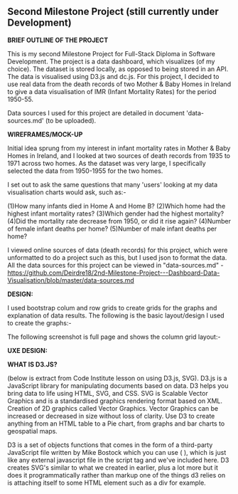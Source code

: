 ## Second Milestone Project (still currently under Development)


**BRIEF OUTLINE OF THE PROJECT**

This is my second Milestone Project for Full-Stack Diploma in Software Development. The project is a data dashboard, which visualizes (of my choice).  The dataset is stored locally, as opposed to being stored in an API. The data is visualised using D3.js and dc.js. For this project, I decided to use real data from the death records of two Mother & Baby Homes in Ireland to give a data visualisation of IMR (Infant Mortality Rates) for the period 1950-55. 

Data sources I used for this project are detailed in document 'data-sources.md' (to be uploaded).

**WIREFRAMES/MOCK-UP**

Initial idea sprung from my interest in infant mortality rates in Mother & Baby Homes in Ireland, and I looked at two sources of death records from 1935 to 1971 across two homes. As the dataset was very large, I specifically selected the data from 1950-1955 for the two homes. 

I set out to ask the same questions that many 'users' looking at my data visualisation charts would ask, such as:-

(1)How many infants died in Home A and Home B?
(2)Which home had the highest infant mortality rates?
(3)Which gender had the highest mortality?
(4)Did the mortality rate decrease from 1950, or did it rise again?
(4)Number of female infant deaths per home?
(5)Number of male infant deaths per home?

I viewed online sources of data (death records) for this project, which were unformatted to do a project such as this, but I used json to format the data. All the data sources for this project can be viewed in "data-sources.md" - https://github.com/Deirdre18/2nd-Milestone-Project---Dashboard-Data-Visualisation/blob/master/data-sources.md

**DESIGN:**

I used bootstrap colum and row grids to create grids for the graphs and explanation of data results. 
The following is the basic layout/design I used to create the graphs:-




The following screenshot is full page and shows the column grid layout:-




**UXE DESIGN:**



**WHAT IS D3.JS?**

(below is extract from Code Institute lesson on using D3.js, SVG).
D3.js is a JavaScript library for manipulating documents based on data. D3 helps you bring data to life using HTML, SVG, and CSS.  SVG is Scalable Vector Graphics and is a standardised graphics rendering format based on XML. Creation of 2D graphics called Vector Graphics. Vector Graphics can be increased or decreased in size without loss of clarity. Use D3 to create anything from an HTML table to a Pie chart, from graphs and bar charts to geospatial maps.

D3 is a set of objects functions that comes in the form of a third-party JavaScript file written by Mike Bostock which you can use ( <script type="text/javascript" src="https://cdnjs.cloudflare.com/ajax/libs/d3/3.5.17/d3.min.js"></script>), which is just like any external javascript file in the script tag and we've included here. D3 creates SVG's similar to what we created in earlier, plus a lot more but it does it programmatically rather than markup one of the things d3 relies on is attaching itself to some HTML element such as a div for example.
